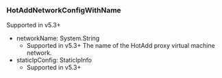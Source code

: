 ### HotAddNetworkConfigWithName
Supported in v5.3+

- networkName: System.String
  - Supported in v5.3+
  The name of the HotAdd proxy virtual machine network.
- staticIpConfig: StaticIpInfo
  - Supported in v5.3+
